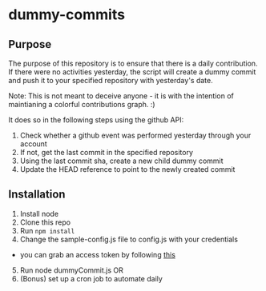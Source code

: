 # dummy-commits

## Purpose
The purpose of this repository is to ensure that there is a daily contribution. If there were no activities yesterday, the script will create a dummy commit and push it to your specified repository with yesterday's date.

Note: This is not meant to deceive anyone - it is with the intention of maintianing a colorful contributions graph. :)

It does so in the following steps using the github API:

1. Check whether a github event was performed yesterday through your account
2. If not, get the last commit in the specified repository
3. Using the last commit sha, create a new child dummy commit
4. Update the HEAD reference to point to the newly created commit

## Installation
1. Install node
2. Clone this repo
3. Run `npm install`
4. Change the sample-config.js file to config.js with your credentials
  - you can grab an access token by following [this](https://help.github.com/articles/creating-an-access-token-for-command-line-use/)
5. Run node dummyCommit.js OR
6. (Bonus) set up a cron job to automate daily